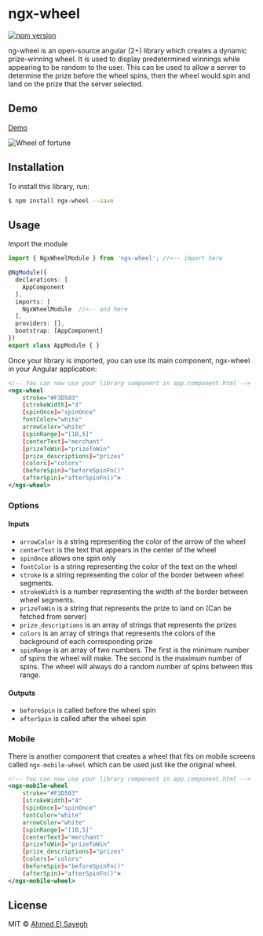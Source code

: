 # ngx-wheel

[![npm version](https://badge.fury.io/js/ngx-wheel.svg)](https://badge.fury.io/js/ngx-wheel)

ng-wheel is an open-source angular (2+) library which creates a dynamic prize-winning wheel. It is used to display predetermined winnings while appearing to be random to the user. This can be used to allow a server to determine the prize before the wheel spins, then the wheel would spin and land on the prize that the server selected.


## Demo

[Demo](https://sayegh7.github.io/ngx-wheel/)

![](https://image.ibb.co/hXMnCz/Screen_Shot_2018_09_03_at_3_59_52_PM.png "Wheel of fortune")


## Installation

To install this library, run:

```bash
$ npm install ngx-wheel --save
```

## Usage

Import the module
```typescript
import { NgxWheelModule } from 'ngx-wheel'; //<-- import here

@NgModule({
  declarations: [
    AppComponent
  ],
  imports: [
    NgxWheelModule  //<-- and here
  ],
  providers: [],
  bootstrap: [AppComponent]
})
export class AppModule { }
```

Once your library is imported, you can use its main component, ngx-wheel in your Angular application:

```xml
<!-- You can now use your library component in app.component.html -->
<ngx-wheel
    stroke="#F3D583"
    [strokeWidth]="4"
    [spinOnce]="spinOnce"
    fontColor="white"
    arrowColor="white"
    [spinRange]="[10,5]"
    [centerText]="merchant"
    [prizeToWin]="prizeToWin"
    [prize_descriptions]="prizes"
    [colors]="colors"
    (beforeSpin)="beforeSpinFn()"
    (afterSpin)="afterSpinFn()">
</ngx-wheel>
```


### Options

#### Inputs
- `arrowColor` is a string representing the color of the arrow of the wheel
- `centerText` is the text that appears in the center of the wheel
- `spinOnce` allows one spin only
- `fontColor` is a string representing the color of the text on the wheel
- `stroke` is a string representing the color of the border between wheel segments.
- `strokeWidth` is a number representing the width of the border between wheel segments.
- `prizeToWin` is a string that represents the prize to land on (Can be fetched from server)
- `prize_descriptions` is an array of strings that represents the prizes
- `colors` is an array of strings that represents the colors of the background of each corresponding prize
- `spinRange` is an array of two numbers. The first is the minimum number of spins the wheel will make. The second is the maximum number of spins. The wheel will always do a random number of spins between this range.

#### Outputs
- `beforeSpin` is called before the wheel spin
- `afterSpin` is called after the wheel spin

### Mobile

There is another component that creates a wheel that fits on mobile screens called `ngx-mobile-wheel` which can be used just like the original wheel.
```xml
<!-- You can now use your library component in app.component.html -->
<ngx-mobile-wheel
    stroke="#F3D583"
    [strokeWidth]="4"
    [spinOnce]="spinOnce"
    fontColor="white"
    arrowColor="white"
    [spinRange]="[10,5]"
    [centerText]="merchant"
    [prizeToWin]="prizeToWin"
    [prize_descriptions]="prizes"
    [colors]="colors"
    (beforeSpin)="beforeSpinFn()"
    (afterSpin)="afterSpinFn()">
</ngx-mobile-wheel>
```

## License

MIT © [Ahmed El Sayegh](mailto:ahmedelsayegh7@gmail.com)